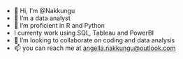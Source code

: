 - 👋 Hi, I’m @Nakkungu
- 👀 I’m a data analyst
- 🌱 I’m proficient in R and Python
- I currenty work using SQL, Tableau and PowerBI
- 💞️ I’m looking to collaborate on coding and data analysis
- 📫 you can reach me at angella.nakkungu@outlook.com

<!---
Nakkungu/Nakkungu is a ✨ special ✨ repository because its `README.md` (this file) appears on your GitHub profile.
You can click the Preview link to take a look at your changes.
--->
